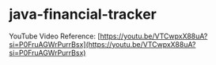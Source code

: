 # java-financial-tracker

YouTube Video Reference: [https://youtu.be/VTCwpxX88uA?si=P0FruAGWrPurrBsx](https://youtu.be/VTCwpxX88uA?si=P0FruAGWrPurrBsx)
